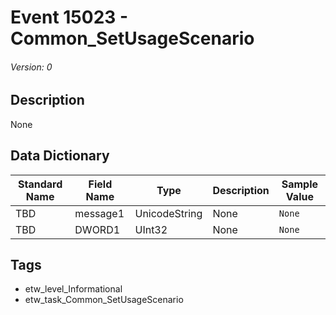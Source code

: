 # Event 15023 - Common_SetUsageScenario
###### Version: 0

## Description
None

## Data Dictionary
|Standard Name|Field Name|Type|Description|Sample Value|
|---|---|---|---|---|
|TBD|message1|UnicodeString|None|`None`|
|TBD|DWORD1|UInt32|None|`None`|

## Tags
* etw_level_Informational
* etw_task_Common_SetUsageScenario